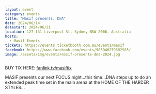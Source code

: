 ```yaml
---
layout: event
category: events
title: "Masif presents: DNA"
date: 2024/06/14
datestart: 2024/06/21
location: 127-131 Liverpool St, Sydney NSW 2000, Australia
hosts:
  - Masif Events
tickets: https://events.ticketbooth.com.au/events/masif
facebook: https://www.facebook.com/events/985940279692905/
image: /assets/img/events/masif-presents-dna-2024.jpg
---
```


BUY TIX HERE: [fanlink.tv/masiftix](https://l.facebook.com/l.php?u=http%3A%2F%2Ffanlink.tv%2Fmasiftix&h=AT2D2PsMAKIDhnSUGhzoOPOFj0sZq22XWuT8bgJOFoQ8YNcVmDoAycL4e44O3HnbW0TP9KL7xARPOz3p8jhgmyKY6A03G4NvlhOb9n5vdSNld65YXFrFx9pN8Ne33s1BA3rkzwFlH6Z274cAKB0Y-WCzcnQK3MEgZipTtcZAsQ&__tn__=q&c[0]=AT1c47eUeGc71L8acJB1usz1CIttH8EOszLyHL5Pz7no-O45kfgno7yeLYC9i5bU81U6FFv3hpMCCgysrAGDOlfyL71Bk_-pBqytevTuDA0hTdy1oeSaBtRAfUjrS5kojl-ks8SDupxmOf98V4EKcS0m377TNmPDnM4A9O6ipbor2cz2IwoR)

MASIF presents our next FOCUS night...this time...DNA steps up to do an extended peak time set in the main arena at the HOME OF THE HARDER STYLES…